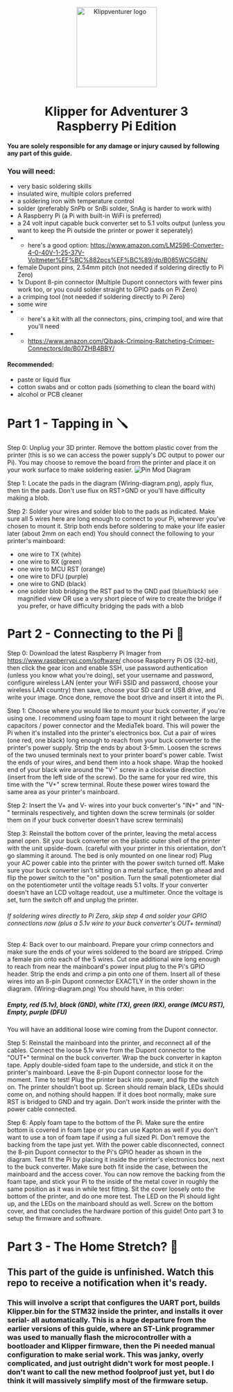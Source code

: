 <p align="center">
    <img src="https://raw.githubusercontent.com/VioSynthax/Adventurer-Voxel-Klipper/2.0-preview/images/klippventurer.svg" alt="Klippventurer logo" height="185">
    <h1 align="center">
      Klipper for Adventurer 3<br>
      Raspberry Pi Edition
    </h1>
</p>

#### You are solely responsible for any damage or injury caused by following any part of this guide.
### You will need:

+ very basic soldering skills
+ insulated wire, multiple colors preferred
+ a soldering iron with temperature control
+ solder (preferably SnPb or SnBi solder, SnAg is harder to work with)
+ A Raspberry Pi (a Pi with built-in WiFi is preferred)
+ a 24 volt input capable buck converter set to 5.1 volts output (unless you want to keep the Pi outside the printer or power it seperately)
+ + here's a good option: https://www.amazon.com/LM2596-Converter-4-0-40V-1-25-37V-Voltmeter%EF%BC%882pcs%EF%BC%89/dp/B085WC5G8N/
+ female Dupont pins, 2.54mm pitch (not needed if soldering directly to Pi Zero)
+ 1x Dupont 8-pin connector (Multiple Dupont connectors with fewer pins work too, or you could solder straight to GPIO pads on Pi Zero)
+ a crimping tool (not needed if soldering directly to Pi Zero)
+ some wire
+ + here's a kit with all the connectors, pins, crimping tool, and wire that you'll need
+ + https://www.amazon.com/Qibaok-Crimping-Ratcheting-Crimper-Connectors/dp/B07ZHB4BBY/
#### Recommended: 
+ paste or liquid flux
+ cotton swabs and or cotton pads (something to clean the board with)
+ alcohol or PCB cleaner

# Part 1 - Tapping in 🪛



Step 0: Unplug your 3D printer. Remove the bottom plastic cover from the printer (this is so we can access the power supply's DC output to power our Pi). You may choose to remove the board from the printer and place it on your work surface to make soldering easier.
![Pin Mod Diagram](https://github.com/VioSynthax/Adventurer-Voxel-Klipper/blob/a8485fdaa321842ca7af45ca6d088fc077095493/images/Wiring-diagram.png?raw=true)

Step 1: Locate the pads in the diagram (Wiring-diagram.png), apply flux, then tin the pads. Don't use flux on RST>GND or you'll have difficulty making a blob.

Step 2: Solder your wires and solder blob to the pads as indicated. Make sure all 5 wires here are long enough to connect to your Pi, wherever you've chosen to mount it. Strip both ends before soldering to make your life easier later (about 2mm on each end) You should connect the following to your printer's mainboard:
+ one wire to TX (white)
+ one wire to RX (green)
+ one wire to MCU RST (orange)
+ one wire to DFU (purple)
+ one wire to GND (black)
+ one solder blob bridging the RST pad to the GND pad (blue/black) see magnified view
    OR use a very short piece of wire to create the bridge if you prefer, or have difficulty bridging the pads with a blob

# Part 2 - Connecting to the Pi 🔌

Step 0: Download the latest Raspberry Pi Imager from https://www.raspberrypi.com/software/ choose Raspberry Pi OS (32-bit), then click the gear icon and enable SSH, use password authentication (unless you know what you're doing), set your username and password, configure wireless LAN (enter your WiFi SSID and password, choose your wireless LAN country) then save, choose your SD card or USB drive, and write your image. Once done, remove the boot drive and insert it into the Pi.
    
Step 1: Choose where you would like to mount your buck converter, if you're using one. I recommend using foam tape to mount it right between the large capacitors / power connector and the MediaTek board. This will power the Pi when it's installed into the printer's electronics box. Cut a pair of wires (one red, one black) long enough to reach from your buck converter to the printer's power supply. Strip the ends by about 3-5mm. Loosen the screws of the two unused terminals next to your printer board's power cable. Twist the ends of your wires, and bend them into a hook shape. Wrap the hooked end of your black wire around the "V-" screw in a clockwise direction (insert from the left side of the screw). Do the same for your red wire, this time with the "V+" screw terminal. Route these power wires toward the same area as your printer's mainboard.

Step 2: Insert the V+ and V- wires into your buck converter's "IN+" and "IN-" terminals respectively, and tighten down the screw terminals (or solder them on if your buck converter doesn't have screw terminals)

Step 3: Reinstall the bottom cover of the printer, leaving the metal access panel open. Sit your buck converter on the plastic outer shell of the printer with the unit upside-down. (careful with your printer in this orientation, don't go slamming it around. The bed is only mounted on one linear rod) Plug your AC power cable into the printer with the power switch turned off. Make sure your buck converter isn't sitting on a metal surface, then go ahead and flip the power switch to the "on" position. Turn the small potentiometer dial on the potentiometer until the voltage reads 5.1 volts. If your converter doesn't have an LCD voltage readout, use a multimeter. Once the voltage is set, turn the switch off and unplug the printer.

###### If soldering wires directly to Pi Zero, skip step 4 and solder your GPIO connections now (plus a 5.1v wire to your buck converter's OUT+ terminal)
Step 4: Back over to our mainboard. Prepare your crimp connectors and make sure the ends of your wires soldered to the board are stripped. Crimp a female pin onto each of the 5 wires. Cut one additional wire long enough to reach from near the mainboard's power input plug to the Pi's GPIO header. Strip the ends and crimp a pin onto one of them. Insert all of these wires into an 8-pin Dupont connector EXACTLY in the order shown in the diagram. (Wiring-diagram.png) You should have, in this order: 
##### Empty, red (5.1v), black (GND), white (TX), green (RX), orange (MCU RST), Empty, purple (DFU)
You will have an additional loose wire coming from the Dupont connector.

Step 5: Reinstall the mainboard into the printer, and reconnect all of the cables. Connect the loose 5.1v wire from the Dupont connector to the "OUT+" terminal on the buck converter. Wrap the buck converter in kapton tape. Apply double-sided foam tape to the underside, and stick it on the printer's mainboard. Leave the 8-pin Dupont connector loose for the moment. Time to test! Plug the printer back into power, and flip the switch on. The printer shouldn't boot up. Screen should remain black, LEDs should come on, and nothing should happen. If it does boot normally, make sure RST is bridged to GND and try again. Don't work inside the printer with the power cable connected.

Step 6: Apply foam tape to the bottom of the Pi. Make sure the entire bottom is covered in foam tape or you can use Kapton as well if you don't want to use a ton of foam tape if using a full sized Pi. Don't remove the backing from the tape just yet. With the power cable disconnected, connect the 8-pin Dupont connector to the Pi's GPIO header as shown in the diagram. Test fit the Pi by placing it inside the printer's electronics box, next to the buck converter. Make sure both fit inside the case, between the mainboard and the access cover. You can now remove the backing from the foam tape, and stick your Pi to the inside of the metal cover in roughly the same position as it was in while test fitting. Sit the cover loosely onto the bottom of the printer, and do one more test. The LED on the Pi should light up, and the LEDs on the mainboard should as well. Screw on the bottom cover, and that concludes the hardware portion of this guide! Onto part 3 to setup the firmware and software.


# Part 3 - The Home Stretch? 🍰

## This part of the guide is unfinished. Watch this repo to receive a notification when it's ready.
### This will involve a script that configures the UART port, builds Klipper.bin for the STM32 inside the printer, and installs it over serial- all automatically. This is a huge departure from the earlier versions of this guide, where an ST-Link programmer was used to manually flash the microcontroller with a bootloader and Klipper firmware, then the Pi needed manual configuration to make serial work. This was janky, overly complicated, and just outright didn't work for most people. I don't want to call the new method foolproof just yet, but I do think it will massively simplify most of the firmware setup.

